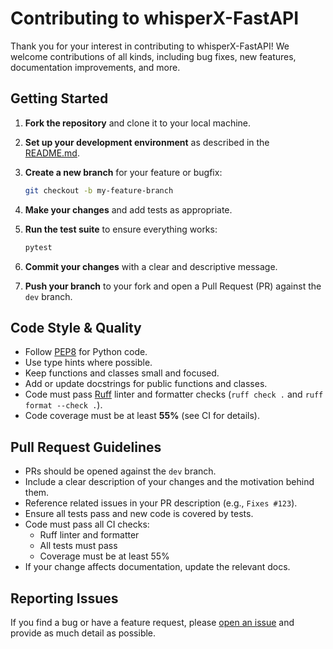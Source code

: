 # Contributing to whisperX-FastAPI

Thank you for your interest in contributing to whisperX-FastAPI! We welcome contributions of all kinds, including bug fixes, new features, documentation improvements, and more.

## Getting Started

1. **Fork the repository** and clone it to your local machine.
2. **Set up your development environment** as described in the [README.md](README.md).
3. **Create a new branch** for your feature or bugfix:

   ```sh
   git checkout -b my-feature-branch
   ```

4. **Make your changes** and add tests as appropriate.
5. **Run the test suite** to ensure everything works:

   ```sh
   pytest
   ```

6. **Commit your changes** with a clear and descriptive message.
7. **Push your branch** to your fork and open a Pull Request (PR) against the `dev` branch.

## Code Style & Quality

- Follow [PEP8](https://www.python.org/dev/peps/pep-0008/) for Python code.
- Use type hints where possible.
- Keep functions and classes small and focused.
- Add or update docstrings for public functions and classes.
- Code must pass [Ruff](https://docs.astral.sh/ruff/) linter and formatter checks (`ruff check .` and `ruff format --check .`).
- Code coverage must be at least **55%** (see CI for details).

## Pull Request Guidelines

- PRs should be opened against the `dev` branch.
- Include a clear description of your changes and the motivation behind them.
- Reference related issues in your PR description (e.g., `Fixes #123`).
- Ensure all tests pass and new code is covered by tests.
- Code must pass all CI checks:
  - Ruff linter and formatter
  - All tests must pass
  - Coverage must be at least 55%
- If your change affects documentation, update the relevant docs.

## Reporting Issues

If you find a bug or have a feature request, please [open an issue](https://github.com/pavelzbornik/whisperX-FastAPI/issues) and provide as much detail as possible.

